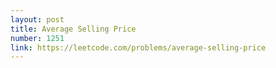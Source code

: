 ```yaml
---
layout: post
title: Average Selling Price
number: 1251
link: https://leetcode.com/problems/average-selling-price
---
```

